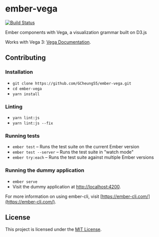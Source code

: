 ember-vega
==============================================================================

[![Build Status](https://travis-ci.org/GCheung55/ember-vega.svg?branch=master)](https://travis-ci.org/GCheung55/ember-vega)

Ember components with Vega, a visualization grammar built on D3.js

Works with Vega 3: [Vega Documentation](https://vega.github.io/vega/docs/).


Contributing
------------------------------------------------------------------------------

### Installation

* `git clone https://github.com/GCheung55/ember-vega.git`
* `cd ember-vega`
* `yarn install`

### Linting

* `yarn lint:js`
* `yarn lint:js --fix`

### Running tests

* `ember test` – Runs the test suite on the current Ember version
* `ember test --server` – Runs the test suite in "watch mode"
* `ember try:each` – Runs the test suite against multiple Ember versions

### Running the dummy application

* `ember serve`
* Visit the dummy application at [http://localhost:4200](http://localhost:4200).

For more information on using ember-cli, visit [https://ember-cli.com/](https://ember-cli.com/).

License
------------------------------------------------------------------------------

This project is licensed under the [MIT License](LICENSE.md).

